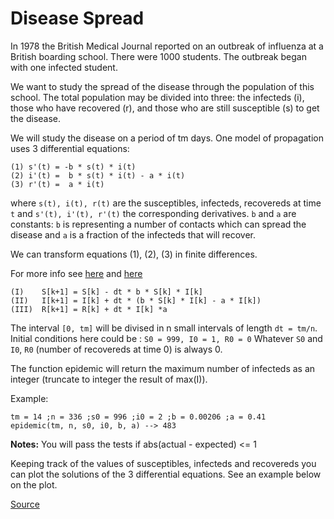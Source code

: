 # Disease Spread

In 1978 the British Medical Journal reported on an outbreak of
influenza at a British boarding school. There were 1000 students.
The outbreak began with one infected student.

We want to study the spread of the disease through the population
of this school. The total population may be divided into three:
the infecteds (i), those who have recovered (r), and those who
are still susceptible (s) to get the disease.

We will study the disease on a period of tm days. One model of
propagation uses 3 differential equations:

```text
(1) s'(t) = -b * s(t) * i(t)
(2) i'(t) =  b * s(t) * i(t) - a * i(t)
(3) r'(t) =  a * i(t)
```

where `s(t), i(t), r(t)` are the susceptibles, infecteds, recovereds
at time `t` and `s'(t), i'(t), r'(t)` the corresponding derivatives.
`b` and `a` are constants: `b` is representing a number of contacts
which can spread the disease and `a` is a fraction of the infecteds
that will recover.

We can transform equations (1), (2), (3) in finite differences.
<!-- markdownlint-disable MD013 -->
For more info see [here](https://en.wikipedia.org/wiki/Finite_difference_method#Example:_ordinary_differential_equation) and [here](http://www.codewars.com/kata/56347fcfd086de8f11000014)
<!-- markdownlint-enable MD013 -->

```text
(I)    S[k+1] = S[k] - dt * b * S[k] * I[k]
(II)   I[k+1] = I[k] + dt * (b * S[k] * I[k] - a * I[k])
(III)  R[k+1] = R[k] + dt * I[k] *a
```

The interval `[0, tm]` will be divised in n small intervals of
length `dt = tm/n`. Initial conditions here could be : `S0 = 999,
I0 = 1, R0 = 0` Whatever `S0` and `I0`, `R0` (number of recovereds
at time 0) is always 0.

The function epidemic will return the maximum number of infecteds
as an integer (truncate to integer the result of max(I)).

Example:

```text
tm = 14 ;n = 336 ;s0 = 996 ;i0 = 2 ;b = 0.00206 ;a = 0.41
epidemic(tm, n, s0, i0, b, a) --> 483
```

**Notes:** You will pass the tests if abs(actual - expected) <= 1

Keeping track of the values of susceptibles, infecteds and recovereds
you can plot the solutions of the 3 differential equations. See an
example below on the plot.

[Source](https://www.codewars.com/kata/566543703c72200f0b0000c9/train/python)